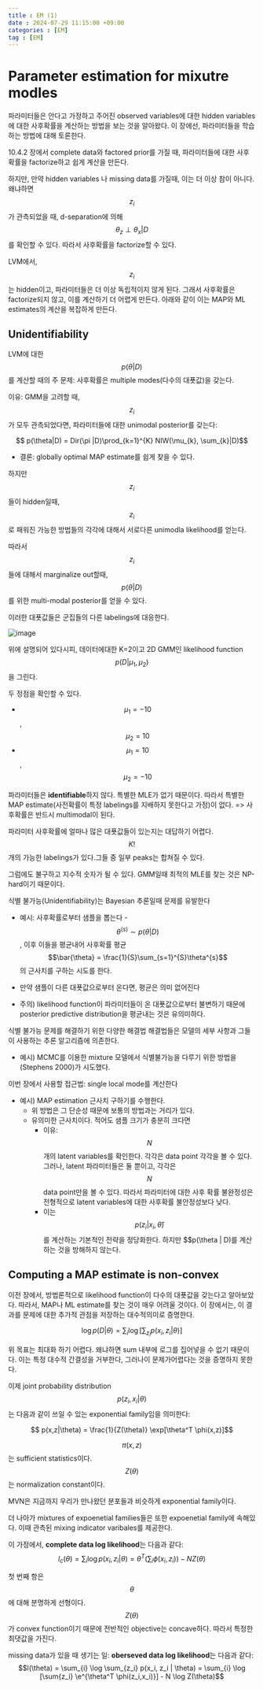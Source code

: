 ```yaml
---
title : EM (1)
date : 2024-07-29 11:15:00 +09:00
categories : [EM]
tag : [EM]
---
```

<script src="https://cdn.mathjax.org/mathjax/latest/MathJax.js?config=TeX-AMS-MML_HTMLorMML" type="text/javascript"></script>

# Parameter estimation for mixutre modles

파라미터들은 안다고 가정하고 주어진 observed variables에 대한 hidden variables에 대한 사후확률을 계산하는 방법을 보는 것을 알아왔다.
이 장에선, 파라미터들을 학습하는 방법에 대해 토론한다.

10.4.2 장에서 complete data와 factored prior를 가질 때, 파라미터들에 대한 사후확률을 factorize하고 쉽게 계산을 만든다.

하지만, 만약 hidden variables 나 missing data를 가질때, 이는 더 이상 참이 아니다. 
왜냐하면 $$z_i$$가 관측되었을 때, d-separation에 의해 $$\theta_z \perp \theta_{x} | D$$를 확인할 수 있다. 
따라서 사후확률을 factorize할 수 있다.

LVM에서, $$z_i$$는 hidden이고, 파라미터들은 더 이상 독립적이지 않게 된다. 그래서 사후확률은 factorize되지 않고, 이를 계산하기 더 어렵게 만든다. 아래와 같이 이는 MAP와 ML estimates의 계산을 복잡하게 만든다.

## Unidentifiability

LVM에 대한 $$p(\theta|D)$$를 계산할 때의 주 문제:
 사후확률은 multiple modes(다수의 대푯값)을 갖는다.


이유: GMM을 고려할 때, $$z_i$$가 모두 관측되었다면, 파라미터들에 대한 unimodal posterior를 갖는다:


$$ p(\theta|D) = Dir(\pi |D)\prod_{k=1}^{K} NIW(\mu_{k}, \sum_{k}|D)$$

+ 결론: globally optimal MAP estimate를 쉽게 찾을 수 있다.


하지만 $$z_i$$들이 hidden일때, $$z_i$$로 패워진 가능한 방법들의 각각에 대해서 서로다른 unimodla likelihood를 얻는다.


따라서 $$z_i$$들에 대해서 marginalize out할때, 
$$p(\theta|D)$$를 위한 multi-modal posterior를 얻을 수 있다.

이러한 대푯값들은 군집들의 다른 labelings에 대응한다.

![image](https://github-production-user-asset-6210df.s3.amazonaws.com/141888688/353304106-dcfd1f67-6b64-43d9-b30f-f4c0eeda0dc0.jpeg?X-Amz-Algorithm=AWS4-HMAC-SHA256&X-Amz-Credential=AKIAVCODYLSA53PQK4ZA%2F20240730%2Fus-east-1%2Fs3%2Faws4_request&X-Amz-Date=20240730T034906Z&X-Amz-Expires=300&X-Amz-Signature=01f7ec8e94c8d43cfb77cb31ce93517ba5cdc4101e6b455e4de251cd4c36dc08&X-Amz-SignedHeaders=host&actor_id=141888688&key_id=0&repo_id=758327526)

위에 설명되어 있다시피, 데이터에대한 K=2이고 2D GMM인 
likelihood function $$p(D| \mu_1,\mu_2)$$을 그린다.

두 정점을 확인할 수 있다. 
+ $$\mu_1 = -10$$, $$\mu_2 =10$$ 
+ $$\mu_1 = 10$$, $$\mu_2 = -10$$

파라미터들은 **identifiable**하지 않다. 특별한 MLE가 없기 때문이다.
따라서 특별한 MAP estimate(사전확률이 특정 labelings를 지배하지 못한다고 가정)이 없다.
=> 사후확률은 반드시 multimodal이 된다.


파라미터 사후확률에 얼마나 많은 대푯값들이 있는지는 대답하기 어렵다. 
$$K!$$개의 가능한 labelings가 있다.그들 중 일부 peaks는 합쳐질 수 있다.

그럼에도 불구하고 지수적 숫자가 될 수 있다. GMM일때 최적의 MLE를 찾는 것은 NP-hard이기 때문이다.


식별 불가능(Unidentifiability)는 Bayesian 추론일때 문제를 유발한다
+ 예시: 사후확률로부터 샘플을 뽑는다 - $$\theta^{(s)} \sim p(\theta|D)$$,
이후 이들을 평균내어 사후확률 평균
$$\bar{\theta} = \frac{1}{S}\sum_{s=1}^{S}\theta^{s}$$의 근사치를 구하는 시도를 한다.

+ 만약 샘플이 다른 대푯값으로부터 온다면, 평균은 의미 없어진다

+ 주의) likelihood function이 파라미터들이 온 대푯값으로부터 불변하기 때문에
posterior predictive distribution을 평균내는 것은 유의미하다.

  
식별 불가능 문제를 해결하기 위한 다양한 해결법
해결법들은 모델의 세부 사항과 그들이 사용하는 추론 알고리즘에 의존한다.
+ 예시) MCMC를 이용한 mixture 모델에서 식별불가능을 다루기 위한 방법을 (Stephens 2000)가 시도했다.

이번 장에서 사용할 접근법: single local mode를 계산한다
+ 예시) MAP estimation 근사치 구하기를 수행한다.
    + 위 방법은 그 단순성 때문에 보통의 방법과는 거리가 있다.
    + 유의미한 근사치이다. 적어도 샘플 크기가 충분히 크다면
        + 이유: $$N$$개의 latent variables를 확인한다. 각각은 data point 각각을 볼 수 있다.
그러나, latent 파라미터들은 둘 뿐이고, 각각은 $$N$$ data point만을 볼 수 있다.
따라서 파라미터에 대한 사후 확률 불완정성은 전형적으로 latent variables에 대한 사후확률 불안정성보다 낮다.
        + 이는 $$p(z_{i} | x_{i},\hat{\theta})$$를 계산하는 기본적인 전략을 정당화한다.
하지만 $$p(\theta | D)를 계산하는 것을 방해하지 않는다.


## Computing a MAP estimate is non-convex

이전 장에서, 방법론적으로 likelihood function이 다수의 대푯값을 갖는다고 알아보았다.
따라서, MAP나 ML estimate를 찾는 것이 매우 어려울 것이다.
이 장에서는, 이 결과를 문제에 대한 추가적 관점을 저장하는 대수적의미로 증명한다.

$$\log{p(D|\theta)}=\sum_{i}\log{[\sum_{z_i} p(x_i, z_{i}|\theta)]}$$

위 목표는 최대화 하기 어렵다. 왜냐하면 sum 내부에 로그를 집어넣을 수 없기 때문이다.
이는 특정 대수적 간결성을 거부한다, 그러나이 문제가어렵다는 것을 증명하지 못한다.


이제 joint probability distribution $$p(z_i, x_{i}|\theta)$$는 
다음과 같이 쓰일 수 있는 exponential family임을 의미한다:

$$ p(x,z|\theta) = \frac{1}{Z(\theta)} \exp[\theta^T \phi(x,z)]$$

$$ \pi(x,z)$$는 sufficient statistics이다. $$Z(\theta)$$는 
normalization constant이다. 


MVN은 지금까지 우리가 만나왔던 분포들과 비슷하게 exponential family이다.

더 나아가 mixtures of expoenetial families들은 또한 expoenetial family에 속해있다.
이때 관측된 mixing indicator varibales를 제공한다.

이 가정에서, **complete data log likelihood**는 다음과 같다:
$$l_c(\theta) = \sum_{i} \log p(x_i, z_{i} | \theta) = \theta^T (\sum_{i} \phi(x_i, z_i)) - NZ(\theta)$$


첫 번째 항은 $$\theta$$에 대해 분명하게 선형이다.
$$Z(\theta)$$가 convex function이기 때문에 전반적인 objective는 concave하다.
따라서 특정한 최댓값을 가진다.


missing data가 있을 때 생기는 일: **oberseved data log likelihood**는 다음과 같다:
$$l(\theta) = \sum_{i} \log \sum_{z_i} p(x_i, z_i | \theta) = \sum_{i} \log [\sum{z_i} \e^{\theta^T \phi(z_i,x_i)}] - N \log Z(\theta)$$









